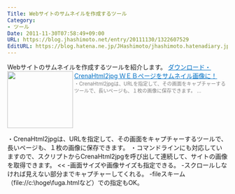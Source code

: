 ```yaml
---
Title: Webサイトのサムネイルを作成するツール
Category:
- ツール
Date: 2011-11-30T07:58:49+09:00
URL: https://blog.jhashimoto.net/entry/20111130/1322607529
EditURL: https://blog.hatena.ne.jp/JHashimoto/jhashimoto.hatenadiary.jp/atom/entry/12921228815717257032
---
```


Webサイトのサムネイルを作成するツールを紹介します。
<a href="http://dip.picolix.jp/disp5.html" target="_blank"><img class="alignleft" align="left" border="0" src="http://capture.heartrails.com/150x130/shadow?http://dip.picolix.jp/disp5.html" alt="" width="150" height="130" /></a><a style="color:#0070C5;" href="http://dip.picolix.jp/disp5.html" target="_blank">ダウンロード・CrenaHtml2jpg ＷＥＢページをサムネイル画像に！</a><a href="http://b.hatena.ne.jp/entry/http://dip.picolix.jp/disp5.html" target="_blank"><img border="0" src="http://b.hatena.ne.jp/entry/image/http://dip.picolix.jp/disp5.html" alt="" /></a><br><span style="color: #808080;font-size: 80%;">・CrenaHtml2jpgは、URLを指定して、その画面をキャプチャーするツールで、長いページも、１枚の画像に保存できます。 ...</span><br style="clear:both;" />
>>
・CrenaHtml2jpgは、URLを指定して、その画面をキャプチャーするツールで、長いページも、１枚の画像に保存できます。
・コマンドラインにも対応していますので、スクリプトからCrenaHtml2jpgを呼び出して連続して、サイトの画像を取得できます。
<<
-画面サイズや画像サイズも指定できる。
-スクロールしなければ見えない部分までキャプチャーしてくれる。
-fileスキーム（file://c:\hoge\fuga.htmlなど）での指定もOK。
